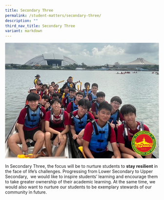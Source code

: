 ```yaml
---
title: Secondary Three
permalink: /student-matters/secondary-three/
description: ""
third_nav_title: Secondary Three
variant: markdown
---
```

![](/images/SPARCLE_1___Secondary_3_Camp_Resilience.jpg)

In Secondary Three, the focus will be to nurture students to **stay resilient** in the face of life’s challenges. Progressing from Lower Secondary to Upper Secondary,  we would like to inspire students’ learning and encourage them to take greater ownership of their academic learning. At the same time, we would also want to nurture our students to be exemplary stewards of our community in future.